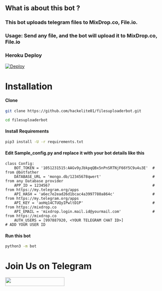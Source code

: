 ## What is about this bot ?

### This bot uploads telegram files to MixDrop.co, File.io.
### Usage: Send any file, and the bot will upload it to MixDrop.co, File.io

### Heroku Deploy
[![Deploy](https://www.herokucdn.com/deploy/button.svg)](https://heroku.com/deploy?template=https://github.com/hackelite01/filesuploaderbot/)

# Installation
#### Clone 

```sh
git clone https://github.com/hackelite01/filesuploaderbot.git

cd filesuploaderbot

```

#### Install Requirements

```sh
pip3 install -U -r requirements.txt
```
#### Edit Sample_config.py and replace it with your bot details like this

```python3
class Config:
    BOT_TOKEN = '1051231515:AAGv9yJbkpqQBx5nPnSRTNjF66Y5C9u4u3E'  # from @botfather
    DATABASE_URL = 'mongo.db/12345678qwert'                       # from any Database provider
    APP_ID = 1234567                                              # from https://my.telegram.org/apps
    API_HASH = 'a6ec7e2ead26d1bcac4a3997780a864c'                 # from https://my.telegram.org/apps
    API_KEY = 'aoHq14CTUQyIPwltD1P'                               # from https://mixdrop.co
    API_EMAIL = 'mixdrop.login.mail.id@yourmail.com'              # from https://mixdrop.co
    AUTH_USERS = [997887920, <YOUR TELEGRAM CHAT ID>]                                     # ADD YOUR USER ID
```

#### Run this bot
```sh
python3 -m bot
```


# Join Us on Telegram

<a href="https://t.me/hackelite01"><img src="https://img.shields.io/badge/Join-Telegram%20Channel-red.svg?logo=Telegram" width="190" height="28"></a>
